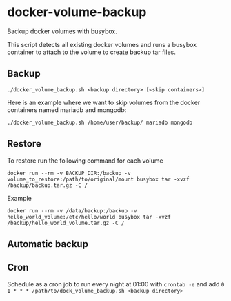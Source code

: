# docker-volume-backup

Backup docker volumes with busybox.

This script detects all existing docker volumes and runs a busybox container to attach to the volume to create backup tar files. 

## Backup

`./docker_volume_backup.sh <backup directory> [<skip containers>]`

Here is an example where we want to skip volumes from the docker containers named mariadb and mongodb:
```
./docker_volume_backup.sh /home/user/backup/ mariadb mongodb 
```

## Restore

To restore run the following command for each volume
```
docker run --rm -v BACKUP_DIR:/backup -v volume_to_restore:/path/to/original/mount busybox tar -xvzf /backup/backup.tar.gz -C /
```
Example
```
docker run --rm -v /data/backup:/backup -v hello_world_volume:/etc/hello/world busybox tar -xvzf /backup/hello_world_volume.tar.gz -C /
```

## Automatic backup

## Cron

Schedule as a cron job to run every night at 01:00 with `crontab -e` and add `0 1 * * * /path/to/dock_volume_backup.sh <backup directory>`
